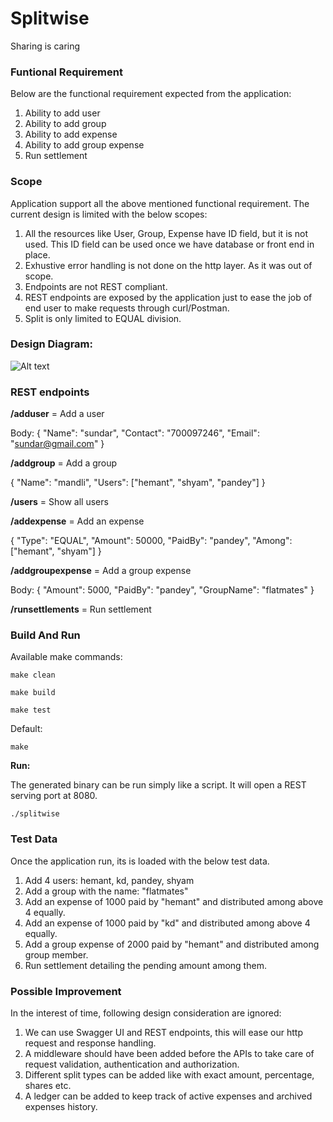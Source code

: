 # Splitwise
Sharing is caring

### Funtional Requirement
Below are the functional requirement expected from the application:
1) Ability to add user
2) Ability to add group
3) Ability to add expense
4) Ability to add group expense
5) Run settlement
### Scope
Application support all the above mentioned functional requirement. The current design is limited with the below scopes:
1) All the resources like User, Group, Expense have ID field, but it is not used. This ID field can be used once we have database or front end in place.
2) Exhustive error handling is not done on the http layer. As it was out of scope.
3) Endpoints are not REST compliant.
4) REST endpoints are exposed by the application just to ease the job of end user to make requests through curl/Postman.
5) Split is only limited to EQUAL division.

### Design Diagram:
![Alt text](/Users/hemanty/Desktop/SDs/splitwise.jpg?raw=true "Title")

### REST endpoints
**/adduser**  = Add a user

Body: {
"Name": "sundar",
"Contact": "700097246",
"Email": "sundar@gmail.com"
}

**/addgroup** = Add a group

{
"Name": "mandli",
"Users": ["hemant", "shyam", "pandey"]
}

**/users** = Show all users

**/addexpense** = Add an expense

{
"Type": "EQUAL",
"Amount": 50000,
"PaidBy": "pandey",
"Among": ["hemant", "shyam"]
}

**/addgroupexpense** = Add a group expense

Body: {
"Amount": 5000,
"PaidBy": "pandey",
"GroupName": "flatmates"
}

**/runsettlements** = Run settlement


### Build And Run
Available make commands:

    make clean

    make build

    make test

Default:

    make
**Run:**

The generated binary can be run simply like a script. It will open a REST serving port at 8080.

    ./splitwise
### Test Data
Once the application run, its is loaded with the below test data.
1) Add 4 users: hemant, kd, pandey, shyam
2) Add a group with the name: "flatmates"
3) Add an expense of 1000 paid by "hemant" and distributed among above 4 equally.
4) Add an expense of 1000 paid by "kd" and distributed among above 4 equally.
5) Add a group expense of 2000 paid by "hemant" and distributed among group member.
5) Run settlement detailing the pending amount among them.

### Possible Improvement
In the interest of time, following design consideration are ignored:
1) We can use Swagger UI and REST endpoints, this will ease our http request and response handling.
2) A middleware should have been added before the APIs to take care of request validation, authentication and authorization.
3) Different split types can be added like with exact amount, percentage, shares etc.
4) A ledger can be added to keep track of active expenses and archived expenses history.






